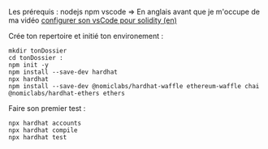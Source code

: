 
Les prérequis :
    nodejs
    npm
    vscode => En anglais avant que je m'occupe de ma vidéo [configurer son vsCode pour solidity (en)](https://www.youtube.com/watch?v=4bzPE9ydGlo)

Crée ton repertoire  et initié ton environement  : 

    mkdir tonDossier 
    cd tonDossier :
    npm init -y
    npm install --save-dev hardhat
    npx hardhat
    npm install --save-dev @nomiclabs/hardhat-waffle ethereum-waffle chai @nomiclabs/hardhat-ethers ethers

Faire son premier test : 

    npx hardhat accounts
    npx hardhat compile  
    npx hardhat test
